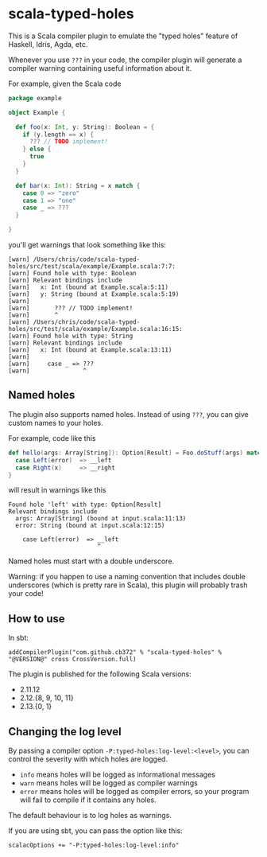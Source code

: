 # scala-typed-holes

This is a Scala compiler plugin to emulate the "typed holes" feature of Haskell,
Idris, Agda, etc.

Whenever you use `???` in your code, the compiler plugin will generate a
compiler warning containing useful information about it.

For example, given the Scala code

```scala
package example

object Example {

  def foo(x: Int, y: String): Boolean = {
    if (y.length == x) {
      ??? // TODO implement!
    } else {
      true
    }
  }

  def bar(x: Int): String = x match {
    case 0 => "zero"
    case 1 => "one"
    case _ => ???
  }

}
```

you'll get warnings that look something like this:

```
[warn] /Users/chris/code/scala-typed-holes/src/test/scala/example/Example.scala:7:7:
[warn] Found hole with type: Boolean
[warn] Relevant bindings include
[warn]   x: Int (bound at Example.scala:5:11)
[warn]   y: String (bound at Example.scala:5:19)
[warn]
[warn]       ??? // TODO implement!
[warn]       ^
[warn] /Users/chris/code/scala-typed-holes/src/test/scala/example/Example.scala:16:15:
[warn] Found hole with type: String
[warn] Relevant bindings include
[warn]   x: Int (bound at Example.scala:13:11)
[warn]
[warn]     case _ => ???
[warn]               ^
```

## Named holes

The plugin also supports named holes. Instead of using `???`, you can give
custom names to your holes.

For example, code like this

```scala
def hello(args: Array[String]): Option[Result] = Foo.doStuff(args) match {
  case Left(error)  => __left
  case Right(x)     => __right
}
```

will result in warnings like this

```
Found hole 'left' with type: Option[Result]
Relevant bindings include
  args: Array[String] (bound at input.scala:11:13)
  error: String (bound at input.scala:12:15)

    case Left(error)  => __left
                         ^
```

Named holes must start with a double underscore.

Warning: if you happen to use a naming convention that includes double
underscores (which is pretty rare in Scala), this plugin will probably trash
your code!

## How to use

In sbt:

```
addCompilerPlugin("com.github.cb372" % "scala-typed-holes" % "@VERSION@" cross CrossVersion.full)
```

The plugin is published for the following Scala versions:

* 2.11.12
* 2.12.{8, 9, 10, 11}
* 2.13.{0, 1}

## Changing the log level

By passing a compiler option `-P:typed-holes:log-level:<level>`, you can control
the severity with which holes are logged.

* `info` means holes will be logged as informational messages
* `warn` means holes will be logged as compiler warnings
* `error` means holes will be logged as compiler errors, so your program will
  fail to compile if it contains any holes.

The default behaviour is to log holes as warnings.

If you are using sbt, you can pass the option like this:

```
scalacOptions += "-P:typed-holes:log-level:info"
```
